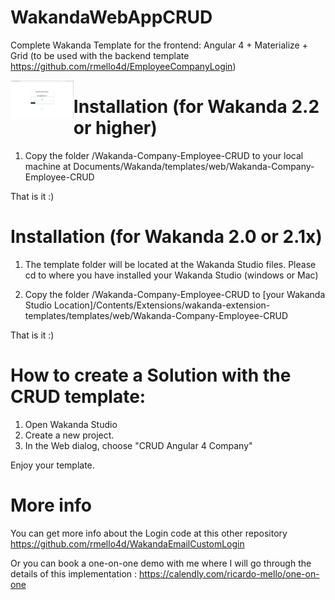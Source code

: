 # WakandaWebAppCRUD
Complete Wakanda Template for the frontend: Angular 4 + Materialize + Grid (to be used with the backend template https://github.com/rmello4d/EmployeeCompanyLogin)

<a href="url"><img src="https://github.com/rmello4d/WakandaWebAppCRUD/blob/master/login.png" align="left" height="20%" width="20%" ></a>



# Installation (for Wakanda 2.2 or higher)

1. Copy the folder /Wakanda-Company-Employee-CRUD to your local machine at Documents/Wakanda/templates/web/Wakanda-Company-Employee-CRUD

That is it :) 



# Installation (for Wakanda 2.0 or 2.1x)

1. The template folder will be located at the Wakanda Studio files. Please cd to where you have installed your Wakanda Studio (windows or Mac)

2. Copy the folder /Wakanda-Company-Employee-CRUD to 
[your Wakanda Studio Location]/Contents/Extensions/wakanda-extension-templates/templates/web/Wakanda-Company-Employee-CRUD

That is it :) 



# How to create a Solution with the CRUD template:

1. Open Wakanda Studio
2. Create a new project. 
3. In the Web dialog, choose "CRUD Angular 4 Company" 
 
Enjoy your template. 


# More info
You can get more info about the Login code at this other repository https://github.com/rmello4d/WakandaEmailCustomLogin

Or you can book a one-on-one demo with me where I will go through the details of this implementation : https://calendly.com/ricardo-mello/one-on-one

